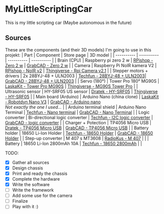 # MyLittleScriptingCar
This is my little scripting car (Maybe autonomous in the future)

## Sources

These are the components (and their 3D models) I'm going to use in this projekt:
| Part | Component | Store page | 3D model |
| ---------- | ---------- | ---------- | ---------- |
| Brain (CPU) | Raspberry pi zero 2 w | [RPishop - Zero 2 w](https://rpishop.cz/zero/4311-raspberry-pi-zero-2-w-5056561800004.html) | [GrabCAD - Zero 2 w](https://grabcad.com/library/raspberry-pi-zero-2-w-1) |
| Camera | Raspberry Pi NoIR kamera V2 | [RPishop - NoIR v2](https://rpishop.cz/mipi-kamerove-moduly/331-raspberry-pi-noir-kamera-modul-v2.html) | [Thingiverse - Rpi Camera v2.1](https://www.thingiverse.com/thing:2376448/files) |
| Stepper motors + drivers | 2x 28BYJ-48 + ULN2003 | [Techfun - 28BYJ-48 + ULN2003](https://techfun.sk/produkt/krokovy-motor-28byj-48-modul-uln2003/)| [GrabCAD - 28BYJ-48 + ULN2003](https://grabcad.com/library/28byj-48-stepper-motor-and-uln2003-stepper-motor-driver-board-1) |
| Servo (180°) | Tower Pro 180° MG90S | [LaskaKit - Tower Pro MG90S](https://www.laskakit.cz/mini-servo-mg90s-s-kovovymi-prevody/) | [Thingiverse - MG90S Tower Pro](https://www.thingiverse.com/thing:253557/files) |
| Ultrasonic sensor | HY-SRF05 US sensor | [Dratek - HY-SRF05](https://dratek.cz/arduino/1735-meric-vzdalenosti-ultrazvukovy-5pin-hy-srf05-pro-arduino.html) | [Thingiverse - HY-SRF05](https://www.thingiverse.com/thing:2403007) |
| Main board (Arduino) | Arduino Nano (china clone) | [LaskaKit - Robotdyn Nano V3](https://www.laskakit.cz/robotdyn-arduino-nano-r3--atmega328p--pripajene-piny/) | [GrabCAD - Arduino nano](https://grabcad.com/library/arduino-nano-ch340-2) <br> _Not exactly the one I used..._ |
| Arduino terminal shield | Arduino Nano Terminal | [Techfun - Nano terminal](https://techfun.sk/produkt/arduino-nano-terminal-shield/) | [GrabCAD - Nano Terminal](https://grabcad.com/library/arduino-nano-expansion-board-1) |
| Logic converter | Bi-directional logic converter | [Techfun - I2C logic converter](https://techfun.sk/cs/produkt/i2c-logick%C3%BD-konverter-5v-3-3v-4-kan%C3%A1lov%C3%BD/) | [GrabCAD - logic converter](https://grabcad.com/library/logic-level-converter-5v-to-3-3v-module-1) |
| Charger + Potection | TP4056 Micro USB | [Dratek - TP4056 Micro USB](https://dratek.cz/arduino/971-micro-usb-nabijecka-baterii.html) | [GrabCAD - TP4056 Micro USB](https://grabcad.com/library/tp4056-cargador-de-baterias-litio-lipo-5v-1a-1) |
| Battery holder | 18650 Li-Ion Holder | [Techfun - 18650 Holder](https://techfun.sk/cs/produkt/drz%C3%A1k-pro-jednu-18650-li-ion-baterii/) | [GrabCAD - 18650 Holder](https://grabcad.com/library/18650-battery-holder-generic-1) |
| Step-up converter | M 407 s MT3608 | [RadioKus - M 407](https://www.radiokus.cz/m-407-napajeci-modul-step-up-menic-2a-s-mt3608) | []() |
| Battery | 18650 Li-Ion 2800mAh 10A | [Techfun - 18650 2800mAh](https://techfun.sk/cs/produkt/18650-baterie-tenpower-inr18650-22he-2800mah-10a/) | []() |

TODO:

- [x] Gather all sources
- [x] Design chassis
- [x] Print and ready the chassis
- [x] Complete the hardware
- [x] Write the software
- [ ] Write the framework
- [ ] Add some use for the camera
- [ ] Finalize
- [ ] Play with it :)
